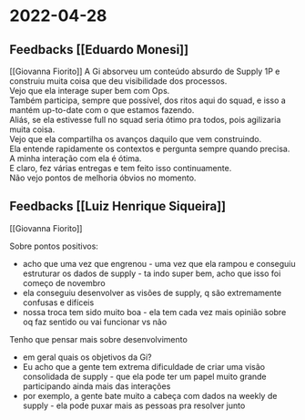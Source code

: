 # 2022-04-28
## Feedbacks [[Eduardo Monesi]]
[[Giovanna Fiorito]]
A Gi absorveu um conteúdo absurdo de Supply 1P e construiu muita coisa que deu visibilidade dos processos.  
Vejo que ela interage super bem com Ops.  
Também participa, sempre que possível, dos ritos aqui do squad, e isso a mantém up-to-date com o que estamos fazendo.  
Aliás, se ela estivesse full no squad seria ótimo pra todos, pois agilizaria muita coisa.  
Vejo que ela compartilha os avanços daquilo que vem construindo.  
Ela entende rapidamente os contextos e pergunta sempre quando precisa.  
A minha interação com ela é ótima.  
E claro, fez várias entregas e tem feito isso continuamente.  
Não vejo pontos de melhoria óbvios no momento. 

## Feedbacks [[Luiz Henrique Siqueira]]
[[Giovanna Fiorito]]

Sobre pontos positivos:  
-   acho que uma vez que engrenou - uma vez que ela rampou e conseguiu estruturar os dados de supply - ta indo super bem, acho que isso foi começo de novembro
-   ela conseguiu desenvolver as visões de supply, q são extremamente confusas e difíceis
-   nossa troca tem sido muito boa - ela tem cada vez mais opinião sobre oq faz sentido ou vai funcionar vs não

Tenho que pensar mais sobre desenvolvimento  
-   em geral quais os objetivos da Gi?
-   Eu acho que a gente tem extrema dificuldade de criar uma visão consolidada de supply - que ela pode ter um papel muito grande participando ainda mais das interações
-   por exemplo, a gente bate muito a cabeça com dados na weekly de supply - ela pode puxar mais as pessoas pra resolver junto